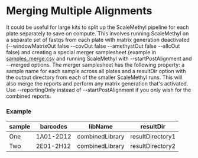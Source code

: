 # Merging Multiple Alignments

It could be useful for large kits to split up the ScaleMethyl pipeline for each plate separately to save on compute. This involves running ScaleMethyl on a separate set of fastqs from each plate with matrix generation deactivated (--windowMatrixOut false --covOut false --amethystOut false --allcOut false) and creating a special merger samplesheet (example in [samples_merge.csv](examples/samples_merge.csv) and running ScaleMethyl with --startPostAlignment and --merged options. The merger samplesheet has the following property: a sample name for each sample across all plates and a resultDir option with the output directory from each of the smaller ScaleMethyl runs. This will also merge the reports and perform any matrix generation that's activated. Use --reportingOnly instead of --startPostAlignment if you only wish for the combined reports.

### Example

sample | barcodes | libName | resultDir
-- | -- | -- | --
One | 1A01-2D12 | combinedLibrary | resultDirectory1
Two | 2E01-2H12 | combinedLibrary | resultDirectory2



